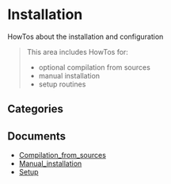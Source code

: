 # Installation
HowTos about the installation and configuration

> This area includes HowTos for:
>
> - optional compilation from sources
> - manual installation
> - setup routines


## Categories


## Documents
- [Compilation_from_sources](Compilation_from_sources.md)
- [Manual_installation](Manual_installation.md)
- [Setup](Setup.md)